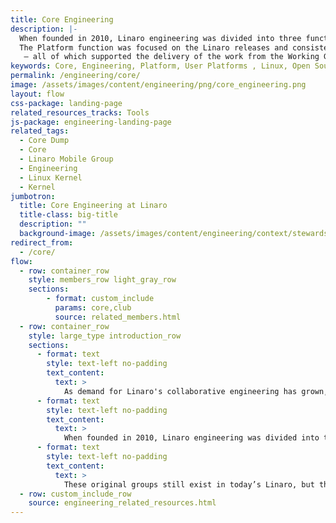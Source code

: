 ```yaml
---
title: Core Engineering
description: |-
  When founded in 2010, Linaro engineering was divided into three functions - Platform, Landing Teams and Working Groups.
  The Platform function was focused on the Linaro releases and consisted of Foundations, User Platforms and Infrastructure
   – all of which supported the delivery of the work from the Working Groups and Landing Teams.
keywords: Core, Engineering, Platform, User Platforms , Linux, Open Source, hardware platforms, upstreaming, Linux kernel, Toolchain, Mobile Middleware
permalink: /engineering/core/
image: /assets/images/content/engineering/png/core_engineering.png
layout: flow
css-package: landing-page
related_resources_tracks: Tools
js-package: engineering-landing-page
related_tags:
  - Core Dump
  - Core
  - Linaro Mobile Group
  - Engineering
  - Linux Kernel
  - Kernel
jumbotron:
  title: Core Engineering at Linaro
  title-class: big-title
  description: ""
  background-image: /assets/images/content/engineering/context/stewardship.jpg
redirect_from:
  - /core/
flow:
  - row: container_row
    style: members_row light_gray_row
    sections:
        - format: custom_include
          params: core,club
          source: related_members.html
  - row: container_row
    style: large_type introduction_row
    sections:
      - format: text
        style: text-left no-padding
        text_content:
          text: >
            As demand for Linaro's collaborative engineering has grown, the company has expanded rapidly.
      - format: text
        style: text-left no-padding
        text_content:
          text: >
            When founded in 2010, Linaro engineering was divided into three functions: Platform, Landing Teams and Working Groups. The Platform function was focused on the Linaro releases and consisted of Foundations, User Platforms and Infrastructure – all of which supported the delivery of the work from the Working Groups and Landing Teams. The landing teams worked to ensure compatibility and optimization of packages and overall releases on specific member hardware platforms and helped in the work of upstreaming vendor patches to the Linux kernel and other relevant projects. During the first phase of Linaro’s development there were three working groups: Kernel Consolidation, Toolchain Evolution and Mobile Middleware.
      - format: text
        style: text-left no-padding
        text_content:
          text: >
            These original groups still exist in today’s Linaro, but they have all grown and new groups have been added. While Mobile Middleware is now a part of the Linaro Mobile Group, Kernel Consolidation and Toolchain Evolution continue to exist as Core Working Groups and they have been joined by groups focused on Power Management, Security, Virtualization and the Linaro Stable Kernel (LSK).
  - row: custom_include_row
    source: engineering_related_resources.html
---
```

